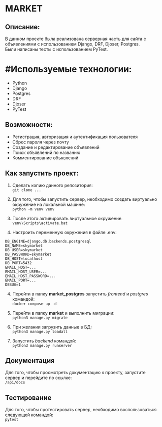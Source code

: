 # MARKET

## Описание:
В данном проекте была реализована серверная часть для сайта с 
объявлениями с использованием Django, DRF, Djoser, Postgres.  
Были написаны тесты с использованием PyTest.

# #Используемые технологии:
- Python
- Django
- Postgres
- DRF
- Djoser
- PyTest

## Возможности:
- Регистрация, авторизация и аутентификация пользователя
- Сброс пароля через почту
- Создание и редактирование объявлений
- Поиск объявлений по названию
- Комментирование объявлений

## Как запустить проект:
1) Сделать копию данного репозитория:  
`git clone ...`

2) Для того, чтобы запустить сервер, необходимо создать виртуально окружение на локальной машине:  
`python -m venv venv`

3) После этого активировать виртуальное окружение:  
`venv\Scripts\activate.bat`

4) Настроить переменную окружения в файле .env:  
```
DB_ENGINE=django.db.backends.postgresql
DB_NAME=skymarket
DB_USER=skymarket
DB_PASSWORD=skymarket
DB_HOST=localhost
DB_PORT=5432
EMAIL_HOST=...
EMAIL_HOST_USER=...
EMAIL_HOST_PASSWORD=...
EMAIL_PORT=...
DEBUG=1
```

4) Перейти в папку **market_postgres** запустить *frontend* и *postgres* командой:  
`docker-compose up -d`

5) Перейти в папку **market** и выполнить миграции:  
`python3 manage.py migrate`

6) При желании загрузить данные в БД:  
`python3 manage.py loadall`

7) Запустить *backend* командой:  
`python3 manage.py runserver`

## Документация
Для того, чтобы просмотреть документацию к проекту, запустите сервер и перейдите по ссылке:  
`/api/docs`

## Тестирование
Для того, чтобы протестировать сервер, необходимо воспользоваться следующей командой:  
`pytest`